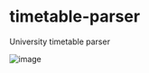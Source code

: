 # timetable-parser
University timetable parser

![image](https://user-images.githubusercontent.com/47636259/132989684-01c1982b-cacc-448a-82a7-a18d8a5d97a8.png)
